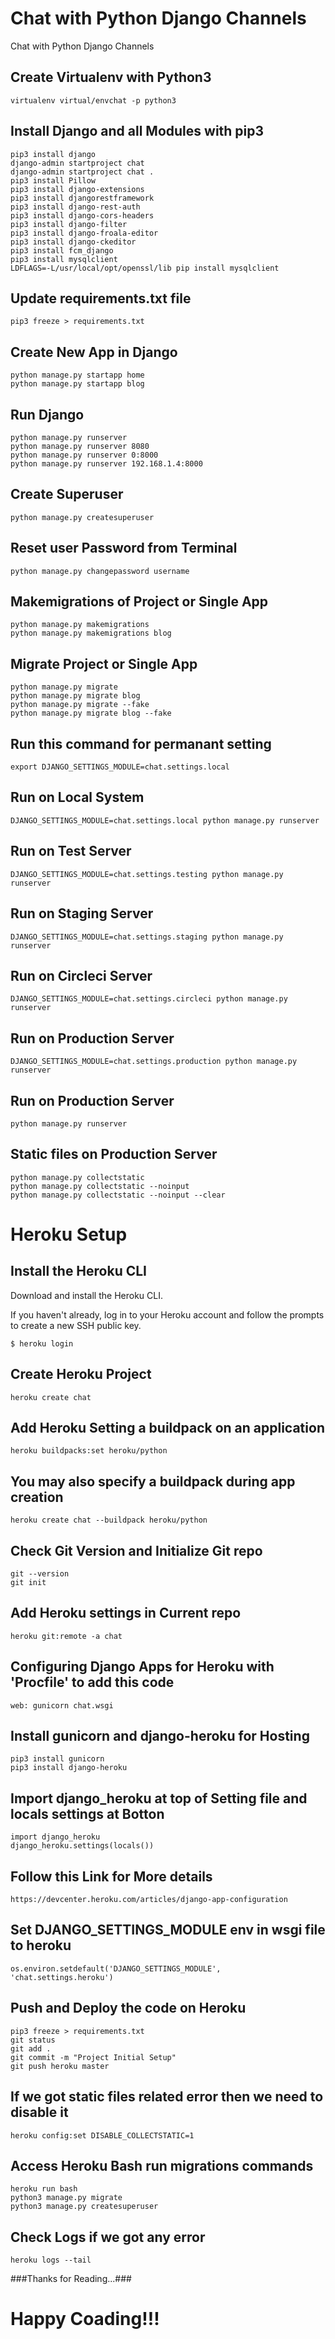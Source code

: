 # Chat with Python Django Channels
Chat with Python Django Channels

## Create Virtualenv with Python3
	virtualenv virtual/envchat -p python3

## Install Django and all Modules with pip3
	pip3 install django
	django-admin startproject chat
	django-admin startproject chat .
	pip3 install Pillow
	pip3 install django-extensions
	pip3 install djangorestframework
	pip3 install django-rest-auth
	pip3 install django-cors-headers
	pip3 install django-filter
	pip3 install django-froala-editor
	pip3 install django-ckeditor
	pip3 install fcm_django
	pip3 install mysqlclient
	LDFLAGS=-L/usr/local/opt/openssl/lib pip install mysqlclient

## Update requirements.txt file
	pip3 freeze > requirements.txt

## Create New App in Django
	python manage.py startapp home
	python manage.py startapp blog

## Run Django
	python manage.py runserver
	python manage.py runserver 8080
	python manage.py runserver 0:8000
	python manage.py runserver 192.168.1.4:8000

## Create Superuser
	python manage.py createsuperuser

## Reset user Password from Terminal
	python manage.py changepassword username

## Makemigrations of Project or Single App
	python manage.py makemigrations
	python manage.py makemigrations blog

## Migrate Project or Single App
	python manage.py migrate
	python manage.py migrate blog
	python manage.py migrate --fake
	python manage.py migrate blog --fake

## Run this command for permanant setting
	export DJANGO_SETTINGS_MODULE=chat.settings.local

## Run on Local System
	DJANGO_SETTINGS_MODULE=chat.settings.local python manage.py runserver

## Run on Test Server
	DJANGO_SETTINGS_MODULE=chat.settings.testing python manage.py runserver

## Run on Staging Server
	DJANGO_SETTINGS_MODULE=chat.settings.staging python manage.py runserver

## Run on Circleci Server
	DJANGO_SETTINGS_MODULE=chat.settings.circleci python manage.py runserver

## Run on Production Server
	DJANGO_SETTINGS_MODULE=chat.settings.production python manage.py runserver

## Run on Production Server
	python manage.py runserver

## Static files on Production Server
	python manage.py collectstatic
	python manage.py collectstatic --noinput
	python manage.py collectstatic --noinput --clear

# Heroku Setup

## Install the Heroku CLI
Download and install the Heroku CLI.

If you haven't already, log in to your Heroku account and follow the prompts to create a new SSH public key.

	$ heroku login

## Create Heroku Project
	heroku create chat

## Add Heroku Setting a buildpack on an application
	heroku buildpacks:set heroku/python

## You may also specify a buildpack during app creation
	heroku create chat --buildpack heroku/python

## Check Git Version and Initialize Git repo
	git --version
	git init

## Add Heroku settings in Current repo
	heroku git:remote -a chat

## Configuring Django Apps for Heroku with 'Procfile' to add this code
	web: gunicorn chat.wsgi

## Install gunicorn and django-heroku for Hosting
	pip3 install gunicorn
	pip3 install django-heroku

## Import django_heroku at top of Setting file and locals settings at Botton
	import django_heroku
	django_heroku.settings(locals())

## Follow this Link for More details
	https://devcenter.heroku.com/articles/django-app-configuration

## Set DJANGO_SETTINGS_MODULE env in wsgi file to heroku
	os.environ.setdefault('DJANGO_SETTINGS_MODULE', 'chat.settings.heroku')

## Push and Deploy the code on Heroku
	pip3 freeze > requirements.txt
	git status
	git add .
	git commit -m "Project Initial Setup"
	git push heroku master

## If we got static files related error then we need to disable it
	heroku config:set DISABLE_COLLECTSTATIC=1

## Access Heroku Bash run migrations commands
	heroku run bash
	python3 manage.py migrate
	python3 manage.py createsuperuser

## Check Logs if we got any error
	heroku logs --tail

###Thanks for Reading...###
# Happy Coading!!! #